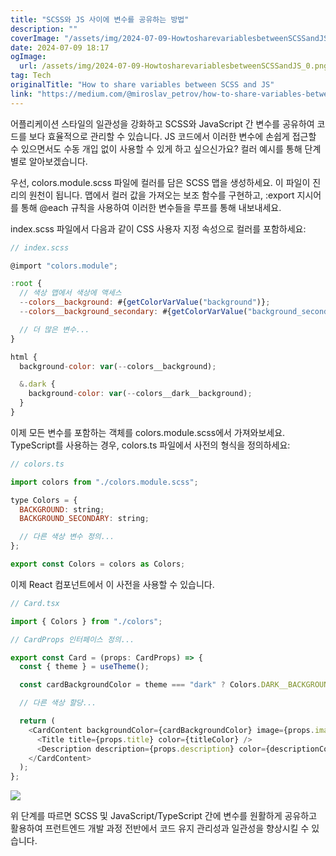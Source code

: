 ```yaml
---
title: "SCSS와 JS 사이에 변수를 공유하는 방법"
description: ""
coverImage: "/assets/img/2024-07-09-HowtosharevariablesbetweenSCSSandJS_0.png"
date: 2024-07-09 18:17
ogImage:
  url: /assets/img/2024-07-09-HowtosharevariablesbetweenSCSSandJS_0.png
tag: Tech
originalTitle: "How to share variables between SCSS and JS"
link: "https://medium.com/@miroslav_petrov/how-to-share-variables-between-scss-and-js-7b4225830abe"
---
```


어플리케이션 스타일의 일관성을 강화하고 SCSS와 JavaScript 간 변수를 공유하여 코드를 보다 효율적으로 관리할 수 있습니다. JS 코드에서 이러한 변수에 손쉽게 접근할 수 있으면서도 수동 개입 없이 사용할 수 있게 하고 싶으신가요? 컬러 예시를 통해 단계별로 알아보겠습니다.

우선, colors.module.scss 파일에 컬러를 담은 SCSS 맵을 생성하세요. 이 파일이 진리의 원천이 됩니다. 맵에서 컬러 값을 가져오는 보조 함수를 구현하고, :export 지시어를 통해 @each 규칙을 사용하여 이러한 변수들을 루프를 통해 내보내세요.

index.scss 파일에서 다음과 같이 CSS 사용자 지정 속성으로 컬러를 포함하세요:

<div class="content-ad"></div>

```js
// index.scss

@import "colors.module";

:root {
  // 색상 맵에서 색상에 액세스
  --colors__background: #{getColorVarValue("background")};
  --colors__background_secondary: #{getColorVarValue("background_secondary")};

  // 더 많은 변수...
}

html {
  background-color: var(--colors__background);

  &.dark {
    background-color: var(--colors__dark__background);
  }
}
```

이제 모든 변수를 포함하는 객체를 colors.module.scss에서 가져와보세요. TypeScript를 사용하는 경우, colors.ts 파일에서 사전의 형식을 정의하세요:

```js
// colors.ts

import colors from "./colors.module.scss";

type Colors = {
  BACKGROUND: string;
  BACKGROUND_SECONDARY: string;

  // 다른 색상 변수 정의...
};

export const Colors = colors as Colors;
```

이제 React 컴포넌트에서 이 사전을 사용할 수 있습니다.

<div class="content-ad"></div>

```js
// Card.tsx

import { Colors } from "./colors";

// CardProps 인터페이스 정의...

export const Card = (props: CardProps) => {
  const { theme } = useTheme();

  const cardBackgroundColor = theme === "dark" ? Colors.DARK__BACKGROUND : Colors.BACKGROUND;

  // 다른 색상 할당...

  return (
    <CardContent backgroundColor={cardBackgroundColor} image={props.image}>
      <Title title={props.title} color={titleColor} />
      <Description description={props.description} color={descriptionColor} />
    </CardContent>
  );
};
```

<img src="/assets/img/2024-07-09-HowtosharevariablesbetweenSCSSandJS_0.png" />

위 단계를 따르면 SCSS 및 JavaScript/TypeScript 간에 변수를 원활하게 공유하고 활용하여 프런트엔드 개발 과정 전반에서 코드 유지 관리성과 일관성을 향상시킬 수 있습니다.

